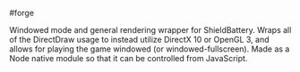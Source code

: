 #forge

Windowed mode and general rendering wrapper for ShieldBattery. Wraps all of the DirectDraw usage to instead utilize DirectX 10 or OpenGL 3, and allows for playing the game windowed (or windowed-fullscreen). Made as a Node native module so that it can be controlled from JavaScript.
